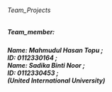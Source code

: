 <h6> 
     Team_Projects <br></h6><h5>Team_member: <h5> <h5><i>
     Name: Mahmudul Hasan Topu ; <br>
     ID: 0112330164 ;  <br>
     Name: Sadika Binti Noor ; <br>
     ID: 0112330453 ; <br></i>
    (United International University)</h5>
